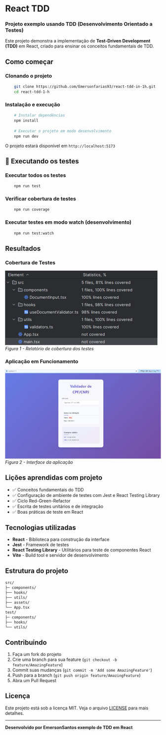 # React TDD
### Projeto exemplo usando TDD (Desenvolvimento Orientado a Testes)

Este projeto demonstra a implementação de **Test-Driven Development (TDD)** em React, criado para ensinar os conceitos fundamentais de TDD.

## Como começar
### Clonando o projeto

```bash
    git clone https://github.com/Emersonfarias93/react-tdd-in-1h.git
    cd react-tdd-1-h
```

### Instalação e execução

```bash
    # Instalar dependências
    npm install
    
    # Executar o projeto em modo desenvolvimento
    npm run dev
```

O projeto estará disponível em `http://localhost:5173`

## 🧪 Executando os testes

### Executar todos os testes
```bash
    npm run test
```

### Verificar cobertura de testes
```bash
    npm run coverage
```

### Executar testes em modo watch (desenvolvimento)
```bash
    npm run test:watch
```

## Resultados
### Cobertura de Testes
![Cobertura de testes](public/img.png)
</br>
*Figura 1 - Relatório de cobertura dos testes*

### Aplicação em Funcionamento
![Aplicação funcionando](public/img_1.png)
</br>
*Figura 2 - Interface da aplicação*

## Lições aprendidas com projeto
- ✅ Conceitos fundamentais do TDD
- ✅ Configuração de ambiente de testes com Jest e React Testing Library
- ✅ Ciclo Red-Green-Refactor
- ✅ Escrita de testes unitários e de integração
- ✅ Boas práticas de teste em React

## Tecnologias utilizadas
- **React** - Biblioteca para construção da interface
- **Jest** - Framework de testes
- **React Testing Library** - Utilitários para teste de componentes React
- **Vite** - Build tool e servidor de desenvolvimento

## Estrutura do projeto

```
src/
├─ components/          
├── hooks/          
├── utils/              
├── assets/              
└── App.tsx             
test/
├─ components/          
├── hooks/          
└── utils/     
```

## Contribuindo

1. Faça um fork do projeto
2. Crie uma branch para sua feature (`git checkout -b feature/AmazingFeature`)
3. Commit suas mudanças (`git commit -m 'Add some AmazingFeature'`)
4. Push para a branch (`git push origin feature/AmazingFeature`)
5. Abra um Pull Request

## Licença

Este projeto está sob a licença MIT. Veja o arquivo [LICENSE](LICENSE) para mais detalhes.

---

**Desenvolvido por EmersonSantos exemplo de TDD em React**
